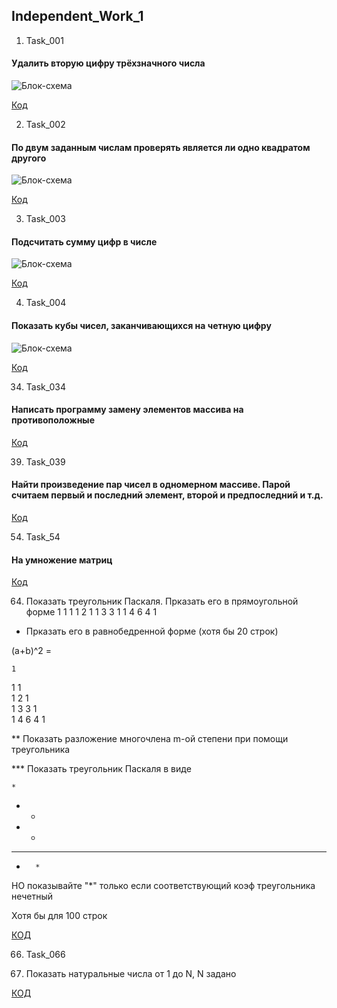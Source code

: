 ## Independent_Work_1

1. Task_001
#### Удалить вторую цифру трёхзначного числа

![Блок-схема](task_001/diagramma.drawio.png)

[Код](task_001/Program.cs)

2. Task_002
#### По двум заданным числам проверять является ли одно квадратом другого

![Блок-схема](task_002/diagramma.drawio.png)

[Код](task_002/Program.cs)

3. Task_003

#### Подсчитать сумму цифр в числе

![Блок-схема](task_003/diagram.drawio.png)

[Код](task_003/Program.cs)

4. Task_004

#### Показать кубы чисел, заканчивающихся на четную цифру

![Блок-схема](task_004/diagramma.drawio.png)

[Код](task_004/Program.cs)

34. Task_034

#### Написать программу замену элементов массива на противоположные

[Код](task_034/Program.cs)

39. Task_039

#### Найти произведение пар чисел в одномерном массиве. Парой считаем первый и последний элемент, второй и предпоследний и т.д.

[Код](task_039/Program.cs)

54. Task_54

#### На умножение матриц


[Код](task_054/Program.cs)

64. Показать треугольник Паскаля.
Прказать его в прямоугольной форме
1
1 1
1 2 1
1 3 3 1
1 4 6 4 1

* Прказать его в равнобедренной форме (хотя бы 20 строк)

(a+b)^2 = 

    1                                    
   1 1                                    
  1 2 1                                    
 1 3 3 1                                    
1 4 6 4 1                                    

** Показать разложение многочлена m-ой степени при помощи треугольника

*** Показать треугольник Паскаля в виде


    *                                    
   * *                                    
  *   *                                    
 * * * *                                    
*       *

НО показывайте "*" только если соответствующий коэф треугольника нечетный 

Хотя бы для 100 строк

[КОД](task_064/Program.cs)

66. Task_066

66. Показать натуральные числа от 1 до N, N задано

[КОД](task_069/Program.cs)
